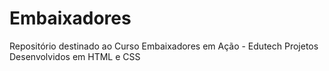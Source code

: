 # Embaixadores
Repositório destinado ao Curso Embaixadores em Ação - Edutech 
Projetos Desenvolvidos em HTML e CSS




